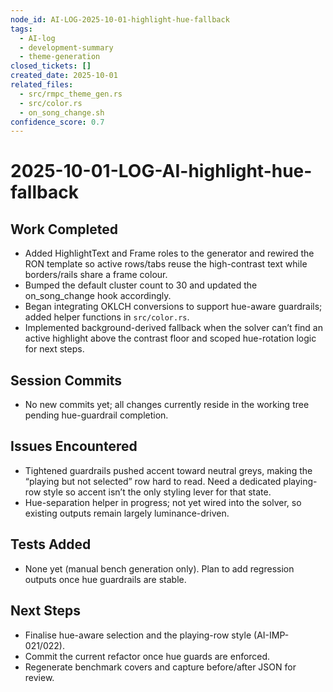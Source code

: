 ```yaml
---
node_id: AI-LOG-2025-10-01-highlight-hue-fallback
tags:
  - AI-log
  - development-summary
  - theme-generation
closed_tickets: []
created_date: 2025-10-01
related_files:
  - src/rmpc_theme_gen.rs
  - src/color.rs
  - on_song_change.sh
confidence_score: 0.7
---
```


# 2025-10-01-LOG-AI-highlight-hue-fallback

## Work Completed
- Added HighlightText and Frame roles to the generator and rewired the RON template so active rows/tabs reuse the high-contrast text while borders/rails share a frame colour.
- Bumped the default cluster count to 30 and updated the on_song_change hook accordingly.
- Began integrating OKLCH conversions to support hue-aware guardrails; added helper functions in `src/color.rs`.
- Implemented background-derived fallback when the solver can’t find an active highlight above the contrast floor and scoped hue-rotation logic for next steps.

## Session Commits
- No new commits yet; all changes currently reside in the working tree pending hue-guardrail completion.

## Issues Encountered
- Tightened guardrails pushed accent toward neutral greys, making the “playing but not selected” row hard to read. Need a dedicated playing-row style so accent isn’t the only styling lever for that state.
- Hue-separation helper in progress; not yet wired into the solver, so existing outputs remain largely luminance-driven.

## Tests Added
- None yet (manual bench generation only). Plan to add regression outputs once hue guardrails are stable.

## Next Steps
- Finalise hue-aware selection and the playing-row style (AI-IMP-021/022).
- Commit the current refactor once hue guards are enforced.
- Regenerate benchmark covers and capture before/after JSON for review.
